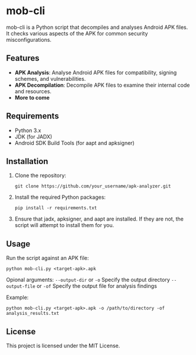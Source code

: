 # mob-cli

mob-cli is a Python script that decompiles and analyses Android APK files. It checks various aspects of the APK for common security misconfigurations.

## Features

- **APK Analysis**: Analyse Android APK files for compatibility, signing schemes, and vulnerabilities.
- **APK Decompilation**: Decompile APK files to examine their internal code and resources.
- **More to come**

## Requirements

- Python 3.x
- JDK (for JADX)
- Android SDK Build Tools (for aapt and apksigner)

## Installation

1. Clone the repository:

   ```
   git clone https://github.com/your_username/apk-analyzer.git
   ```
2. Install the required Python packages:
   ```
   pip install -r requirements.txt
   ```
3. Ensure that jadx, apksigner, and aapt are installed. If they are not, the script will attempt to install them for you.

## Usage
Run the script against an APK file:
```
python mob-cli.py <target-apk>.apk
```

Opional arguments:
`--output-dir` or `-o` Specify the output directory
`--output-file` or `-of` Specify the output file for analysis findings

Example:

```
python mob-cli.py <target-apk>.apk -o /path/to/directory -of analysis_results.txt
```
## License

This project is licensed under the MIT License.


